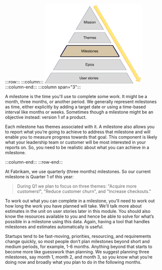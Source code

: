 :::row:::
  :::column:::
       ![Product road map missions.](../media/milestones.png)
  :::column-end:::
        :::column span="3":::

A milestone is the time you'll use to complete some work. It might be a month, three months, or another period. We generally represent milestones as time, either explicitly by adding a target date or using a time-based interval like months or weeks. Sometimes though a milestone might be an objective instead: version 1 of a product.

Each milestone has themes associated with it. A milestone also allows you to report what you’re going to achieve to address that milestone and will enable you to measure progress towards that goal. This component is likely what your leadership team or customer will be most interested in your reports on. So, you need to be realistic about what you can achieve in a milestone.

 :::column-end:::
:::row-end:::

At Fabrikam, we use quarterly (three months) milestones. So our current milestone is Quarter 1 of this year:

> During Q1 we plan to focus on three themes: "Acquire more customers!", "Reduce customer churn", and "Increase checkouts."

To work out what you can complete in a milestone, you'll need to work out how long the work you have planned will take. We'll talk more about estimates in the unit on user stories later in this module. You should also know the resources available to you and hence be able to solve for what’s possible in a milestone using this data. Again, having a tool that handles milestones and estimates automatically is useful.

Startups tend to be fast-moving, priorities, resourcing, and requirements change quickly, so most people don’t plan milestones beyond short and medium periods, for example, 1-6 months. Anything beyond that starts to become more like guesswork than planning. We suggest planning three milestones, say month 1, month 2, and month 3, so you know what you’re doing now and broadly what you plan to do in the following months.
